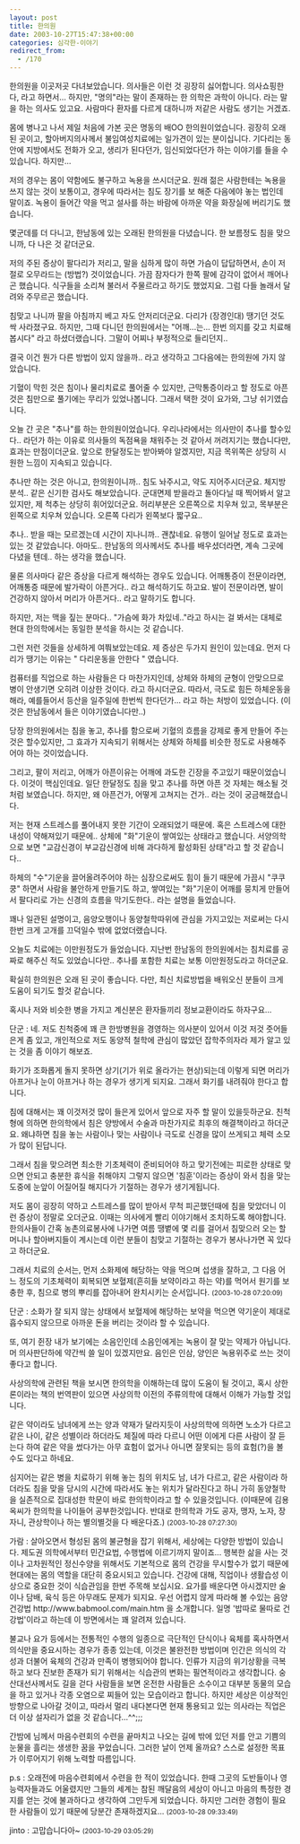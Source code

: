```yaml
---
layout: post
title: 한의원
date: 2003-10-27T15:47:38+00:00
categories: 심각한-이야기
redirect_from:
  - /170
---
```


한의원을 이곳저곳 다녀보았습니다. 의사들은 이런 것 굉장히 싫어합니다. 의사쇼핑한다, 라고 하면서... 하지만, "명의"라는 말이 존재하는 한 의학은 과학이 아니다. 라는 말을 하는 의사도 있고요. 사람마다 환자를 다르게 대하니까 저같은 사람도 생기는 거겠죠.

몸에 병나고 나서 제일 처음에 가본 곳은 명동의 배OO 한의원이었습니다. 굉장히 오래된 곳이고, 할아버지의사께서 불임여성치료에는 일가견이 있는 분이십니다. 기다리는 동안에 지방에서도 전화가 오고, 생리가 된다던가, 임신되었다던가 하는 이야기를 들을 수 있습니다. 하지만...

저의 경우는 몸이 약함에도 불구하고 녹용을 쓰시더군요. 원래 젊은 사람한테는 녹용을 쓰지 않는 것이 보통이고, 경우에 따라서는 침도 장기를 보 해준 다음에야 놓는 법인데 말이죠. 녹용이 들어간 약을 먹고 설사를 하는 바람에 아까운 약을 화장실에 버리기도 했습니다.

몇군데를 더 다니고, 한남동에 있는 오래된 한의원을 다녔습니다. 한 보름정도 침을 맞으니까, 다 나은 것 같더군요.

저의 주된 증상이 팔다리가 저리고, 말을 심하게 많이 하면 가슴이 답답하면서, 손이 저절로 오무라드는 (방법?) 것이었습니다. 가끔 잠자다가 한쪽 팔에 감각이 없어서 깨어나곤 했습니다. 식구들을 소리쳐 불러서 주물르라고 하기도 했었지요. 그럼 다들 놀래서 달려와 주무르곤 했습니다.

침맞고 나니까 팔을 아침까지 베고 자도 안저리더군요. 다리가 (장경인대) 땡기던 것도 싹 사라졌구요. 하지만, 그때 다니던 한의원에서는 "어깨...는... 한번 의지를 갖고 치료해봅시다" 라고 하셨더랬습니다. 그말이 어찌나 부정적으로 들리던지..

결국 이건 뭔가 다른 방법이 있지 않을까.. 라고 생각하고 그다음에는 한의원에 가지 않았습니다.

기혈이 막힌 것은 침이나 물리치료로 풀어줄 수 있지만, 근막통증이라고 할 정도로 아픈 것은 침만으로 풀기에는 무리가 있었나봅니다. 그래서 택한 것이 요가와, 그냥 쉬기였습니다.

오늘 간 곳은 "추나"를 하는 한의원이었습니다. 우리나라에서는 의사만이 추나를 할수있다.. 라던가 하는 이유로 의사들의 독점욕을 채워주는 것 같아서 꺼려지기는 했습니다만, 효과는 만점이더군요. 앞으로 한달정도는 받아봐야 알겠지만, 지금 목위쪽은 상당히 시원한 느낌이 지속되고 있습니다.

추나만 하는 것은 아니고, 한의원이니까.. 침도 놔주시고, 약도 지어주시더군요. 체지방 분석.. 같은 신기한 검사도 해보았습니다. 군대면제 받을라고 돌아다닐 때 찍어봐서 알고있지만, 제 척추는 상당히 휘어있더군요. 허리부분은 오른쪽으로 치우쳐 있고, 목부분은 왼쪽으로 치우쳐 있습니다. 오른쪽 다리가 왼쪽보다 짧구요..

추나.. 받을 때는 모르겠는데 시간이 지나니까.. 괜찮네요. 유행이 일어날 정도로 효과는 있는 것 같았습니다. 아마도.. 한남동의 의사께서도 추나를 배우셨더라면, 계속 그곳에 다녔을 텐데.. 하는 생각을 했습니다.

물론 의사마다 같은 증상을 다르게 해석하는 경우도 있습니다. 어깨통증이 전문이라면, 어깨통증 때문에 발가락이 아픈거다.. 라고 해석하기도 하고요. 발이 전문이라면, 발이 건강하지 않아서 머리가 아픈거다.. 라고 말하기도 합니다.

하지만, 저는 맥을 짚는 분마다.. "가슴에 화가 차있네.."라고 하시는 걸 봐서는 대체로 현대 한의학에서는 동일한 분석을 하시는 것 같습니다.

그런 저런 것들을 상세하게 여쭤보았는데요. 제 증상은 두가지 원인이 있는데요. 먼저 다리가 땡기는 이유는 " 다리운동을 안한다 " 였습니다.

컴퓨터를 직업으로 하는 사람들은 다 마찬가지인데, 상체와 하체의 균형이 안맞으므로 병이 안생기면 오히려 이상한 것이다. 라고 하시더군요. 따라서, 극도로 힘든 하체운동을 해라, 예를들어서 등산을 일주일에 한번씩 한다던가... 라고 하는 처방이 있었습니다. (이것은 한남동에서 들은 이야기였습니다만..)

당장 한의원에서는 침을 놓고, 추나를 함으로써 기혈의 흐름을 강제로 좋게 만들어 주는 것은 할수있지만, 그 효과가 지속되기 위해서는 상체와 하체를 비슷한 정도로 사용해주어야 하는 것이었습니다.

그리고, 팔이 저리고, 어깨가 아픈이유는 어깨에 과도한 긴장을 주고있기 때문이었습니다. 이것이 핵심인데요. 일단 한달정도 침을 맞고 추나를 하면 아픈 것 자체는 해소될 것 처럼 보였습니다. 하지만, 왜 아픈건가, 어떻게 고쳐지는 건가.. 라는 것이 궁금해졌습니다.

저는 현재 스트레스를 풀어내지 못한 기간이 오래되었기 때문에. 혹은 스트레스에 대한 내성이 약해져있기 때문에.. 상체에 "화"기운이 쌓여있는 상태라고 했습니다. 서양의학으로 보면 "교감신경이 부교감신경에 비해 과다하게 활성화된 상태"라고 할 것 같습니다..

하체의 "수"기운을 끌어올려주어야 하는 심장으로써도 힘이 들기 때문에 가끔시 "쿠쿠쿵" 하면서 사람을 불안하게 만들기도 하고, 쌓여있는 "화"기운이 어깨를 뭉치게 만들어서 팔다리로 가는 신경의 흐름을 막기도한다.. 라는 설명을 들었습니다.

꽤나 일관된 설명이고, 음양오행이나 동양철학따위에 관심을 가지고있는 저로써는 다시한번 크게 고개를 끄덕일수 밖에 없었더랬습니다.

오늘도 치료에는 이만원정도가 들었습니다. 지난번 한남동의 한의원에서는 침치료를 공짜로 해주신 적도 있었습니다만.. 추나를 포함한 치료는 보통 이만원정도라고 하더군요.

확실히 한의원은 오래 된 곳이 좋습니다. 다만, 최신 치료방법을 배워오신 분들이 크게 도움이 되기도 할것 같습니다.

혹시나 저와 비슷한 병을 가지고 계신분은 환자들끼리 정보교환이라도 하자구요...
<div id=comments>
<div class=comment>
<!--- cmt:379 --->
<!--- mail: --->
<!--- parent:0 --->
단군 : 
네. 저도 친척중에 꽤 큰 한방병원을 경영하는 의사분이 있어서 이것 저것 줏어들은게 좀 있고, 개인적으로 저도 동양적 철학에 관심이 많았던 잡학주의자라 제가 알고 있는 것을 좀 이야기 해보죠.

화기가 조화롭게 돌지 못하면 상기(기가 위로 올라가는 현상)되는데 이렇게 되면 머리가 아프거나 눈이 아프거나 하는 경우가 생기게 되지요. 그래서 화기를 내려줘야 한다고 합니다.

침에 대해서는 꽤 이것저것 많이 들은게 있어서 앞으로 자주 할 말이 있을듯하군요.
친척형에 의하면 한의학에서 침은 양방에서 수술과 마찬가지로 최후의 해결책이라고 하더군요. 왜냐하면 침을 놓는 사람이나 맞는 사람이나 극도로 신경을 많이 쓰게되고 체력 소모가 많이 된답니다.

그래서 침을 맞으려면 최소한 기초체력이 준비되어야 하고 맞기전에는 피로한 상태로 맞으면 안되고 충분한 휴식을 취해야지 그렇지 않으면 '침훈'이라는 증상이 와서 침을 맞는 도중에 눈앞이 어질어질 해지다가 기절하는 경우가 생기게됩니다.

저도 몸이 굉장히 약하고 스트레스를 많이 받아서 무척 피곤했던때에 침을 맞았더니 이런 증상이 정말로 오더군요. 이때는 의사에게 빨리 이야기해서 조치하도록 해야합니다. 한의사들이 간혹 농촌의료봉사에 나가면 여름 땡볕에 몇 리를 걸어서 침맞으러 오는 할머니나 할아버지들이 계시는데 이런 분들이 침맞고 기절하는 경우가 봉사나가면 꼭 있다고 하더군요.

그래서 치료의 순서는,
먼저 소화제에 해당하는 약을 먹으며 섭생을 잘하고,
그 다음 어느 정도의 기초체력이 회복되면 보혈제(흔히들 보약이라고 하는 약)를 먹어서 원기를 보충한 후,
침으로 병의 뿌리를 잡아내어 완치시키는 순서입니다.
 <small>(2003-10-28 07:20:09)</small>
</div>
<div class=comment>
<!--- cmt:380 --->
<!--- mail: --->
<!--- parent:0 --->
단군 : 
소화가 잘 되지 않는 상태에서 보혈제에 해당하는 보약을 먹으면 약기운이 제대로 흡수되지 않으므로 아까운 돈을 버리는 것이라 할 수 있습니다.

또, 여기 쥔장 내가 보기에는 소음인인데 소음인에게는 녹용이 잘 맞는 약제가 아닙니다. 머 의사판단하에 약간씩 쓸 일이 있겠지만요. 음인은 인삼, 양인은 녹용위주로 쓰는 것이 좋다고 합니다. 

사상의학에 관련된 책을 보시면 한의학을 이해하는데 많이 도움이 될 것이고, 혹시 상한론이라는 책의 번역판이 있으면 사상의학 이전의 주류의학에 대해서 이해가 가능할 것입니다.

같은 약이라도 남녀에게 쓰는 양과 약재가 달라지듯이 사상의학에 의하면 노소가 다르고 같은 나이, 같은 성별이라 하더라도 체질에 따라 다르니 어떤 이에게 다른 사람이 잘 듣는다 하여 같은 약을 썼다가는 아무 효험이 없거나 아니면 잘못되는 등의 효험(?)을 볼 수도 있다고 하네요.

심지어는 같은 병을 치료하기 위해 놓는 침의 위치도 남, 녀가 다르고, 같은 사람이라 하더라도 침을 맞을 당시의 시간에 따라서도 놓는 위치가 달라진다고 하니 가히 동양철학을 실존적으로 집대성한 학문이 바로 한의학이라고 할 수 있을것입니다. (이때문에 김용옥씨가 한의학을 나이들어 공부한것입니다. 반대로 한의학과 가도 공자, 맹자, 노자, 장자니, 관상학이나 하는 별의별것을 다 배운다죠.)
 <small>(2003-10-28 07:27:30)</small>
</div>
<div class=comment>
<!--- cmt:381 --->
<!--- mail: --->
<!--- parent:0 --->
가람 : 
살아오면서 형성된 몸의 불균형을 잡기 위해서, 세상에는 다양한 방법이 있습니다. 제도권 의학에서부터 민간요법, 수행법에 이르기까지 말이죠...
행복한 삶을 사는 것이나 고차원적인 정신수양을 위해서도 기본적으로 몸의 건강을 무시할수가 없기 때문에 현대에는 몸의 역할을 대단히 중요시되고 있습니다. 
건강에 대해, 직업이나 생활습성 이상으로 중요한 것이 식습관임을 한번 주목해 보십시요. 요가를 배운다면 아시겠지만 술이나 담배, 육식 등은 아무래도 문제가 되지요.
우선 어렵지 않게 따라해 볼 수있는 음양건강법 http://www.babmool.com/main.htm 을 소개합니다. 일명 '밥따로 물따로 건강법'이라고 하는데 이 방면에서는 꽤 알려져 있습니다. 

불교나 요가 등에서는 전통적인 수행의 일종으로 극단적인 단식이나 육체를 혹사하면서 의식만을 중요시하는 경우가 종종 있는데, 이것은 불완전한 방법이며 인간은 의식의 각성과 더불어 육체의 건강과 만족이 병행되어야 합니다.
인류가 지금의 위기상황을 극복하고 보다 진보한 존재가 되기 위해서는 식습관의 변화는 필연적이라고 생각합니다. 숭산대선사께서도 길을 걷다 사람들을 보면 온전한 사람들은 소수이고 대부분 동물의 모습을 하고 있거나 각종 오염으로 찌들어 있는 모습이라고 합니다. 하지만 세상은 이상적인 방향으로 나아갈 것이고, 따라서 멀리 내다본다면 현재 통용되고 있는 의사라는 직업은 더 이상 설자리가 없을 것 같습니다...^^;;;

간밤에 님께서 마음수련회의 수련을 끝마치고 나오는 길에 밖에 있던 저를 안고 기쁨의 눈물을 흘리는 생생한 꿈을 꾸었습니다. 그러한 날이 언제 올까요? 스스로 설정한 목표가 이루어지기 위해 노력할 따름입니다.

p.s : 오래전에 마음수련회에서 수련을 한 적이 있었습니다. 한때 그곳의 도반들이나 영능력자들과도 어울렸지만 그들의 세계는 참된 깨달음의 세상이 아니고 마음의 특정한 경지를 얻는 것에 불과하다고 생각하여 그만두게 되었습니다. 하지만 그러한 경험이 필요한 사람들이 있기 때문에 당분간 존재하겠지요...
 <small>(2003-10-28 09:33:49)</small>
</div>
<div class=comment>
<!--- cmt:382 --->
<!--- mail: --->
<!--- parent:0 --->
jinto : 
고맙습니다아~
 <small>(2003-10-29 03:05:29)</small>
</div>
</div>
